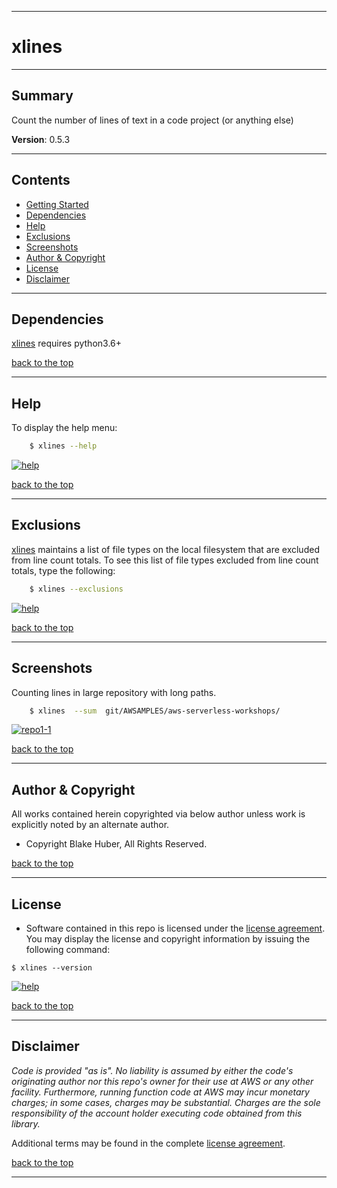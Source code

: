 <a name="top"></a>
* * *
# xlines
* * *

## Summary

Count the number of lines of text in a code project (or anything else)

**Version**: 0.5.3

* * *

## Contents

* [Getting Started](#getting-started)
* [Dependencies](#dependencies)
* [Help](#help)
* [Exclusions](#exclusions)
* [Screenshots](#screenshots)
* [Author & Copyright](#author--copyright)
* [License](#license)
* [Disclaimer](#disclaimer)

* * *

## Dependencies

[xlines](https://github.com/fstab50/xlines) requires python3.6+


[back to the top](#top)

* * *
## Help

To display the help menu:

```bash
    $ xlines --help
```

[![help](./assets/help-menu.png)](https://s3.us-east-2.amazonaws.com/http-imagestore/xlines/help-menu.png)


[back to the top](#top)

* * *
## Exclusions

[xlines](https://github.com/fstab50/xlines) maintains a list of file types on the local filesystem that are excluded from line count totals.  To see this list of file types excluded from line count totals, type the following:

```bash
    $ xlines --exclusions
```

[![help](./assets/exclusions.png)](https://s3.us-east-2.amazonaws.com/http-imagestore/xlines/exclusions.png)<!-- .element height="50%" width="50%" -->


[back to the top](#top)

* * *
## Screenshots

Counting lines in large repository with long paths.

```bash
    $ xlines  --sum  git/AWSAMPLES/aws-serverless-workshops/
```

[![repo1-1](./assets/repofinal.png)](https://s3.us-east-2.amazonaws.com/http-imagestore/xlines/repofinal.png)


[back to the top](#top)

* * *

## Author & Copyright

All works contained herein copyrighted via below author unless work is explicitly noted by an alternate author.

* Copyright Blake Huber, All Rights Reserved.

[back to the top](#top)

* * *

## License

* Software contained in this repo is licensed under the [license agreement](./LICENSE.md).  You may display the license and copyright information by issuing the following command:

```
$ xlines --version
```

[![help](./assets/version-copyright.png)](https://s3.us-east-2.amazonaws.com/http-imagestore/xlines/version-copyright.png)


[back to the top](#top)

* * *

## Disclaimer

*Code is provided "as is". No liability is assumed by either the code's originating author nor this repo's owner for their use at AWS or any other facility. Furthermore, running function code at AWS may incur monetary charges; in some cases, charges may be substantial. Charges are the sole responsibility of the account holder executing code obtained from this library.*

Additional terms may be found in the complete [license agreement](./LICENSE.md).

[back to the top](#top)

* * *
